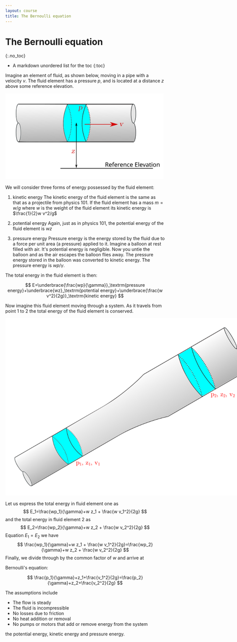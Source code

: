 ```yaml
---
layout: course
title: The Bernoulli equation
---
```


# The Bernoulli equation
{:.no_toc}

* A markdown unordered list for the toc
{:toc}

Imagine an element of fluid, as shown below, moving in a pipe with a velocity $v$.  The fluid element has a pressure $p$, and is located at a distance $z$ above some reference elevation.

<div class="photo" style="width: 500px;  text-align:center">
<img src="img\bernoulli1.svg">
</div>

We will consider three forms of energy possessed by the fluid element:

1. kinetic energy
  The kinetic energy of the fluid element is the same as that as a projectile from physics 101. If the fluid element has a mass $m=w/g$ where $w$ is the weight of the fluid element its kinetic energy is $\frac{1}{2}w v^2/g$

2. potential energy
  Again, just as in physics 101, the potential energy of the fluid element is $wz$

3.  pressure energy
  Pressure energy is the energy stored by the fluid due to a force per unit area (a pressure) applied to it. Imagine a balloon at rest filled with air.  It's potential energy is negligible.  Now you untie the balloon and as the air escapes the balloon flies away.  The pressure energy stored in the balloon was converted to kinetic energy.  The pressure energy is $wp/\gamma$.

The total energy in the fluid element is then:

$$
E=\underbrace{\frac{wp}{\gamma}}_\textrm{pressure energy}+\underbrace{wz}_\textrm{potential energy}+\underbrace{\frac{w v^2}{2g}}_\textrm{kinetic energy}
$$


Now imagine this fluid element moving through a system.  As it travels from point 1 to 2 the total energy of the fluid element is conserved.

<div class="photo" style="width: 800px;  text-align:center">
<img src="img\bernoulli2.svg">
</div>

Let us express the total energy in fluid element one as
$$
E_1=\frac{wp_1}{\gamma}+w z_1 + \frac{w v_1^2}{2g}
$$
and the total energy in fluid element 2 as
$$
E_2=\frac{wp_2}{\gamma}+w z_2 + \frac{w v_2^2}{2g}
$$
Equation $E_1=E_2$ we have
$$
\frac{wp_1}{\gamma}+w z_1 + \frac{w v_1^2}{2g}=\frac{wp_2}{\gamma}+w z_2 + \frac{w v_2^2}{2g}
$$
Finally, we divide through by the common factor of $w$ and arrive at

<div class="callout">
Bernoulli's equation:

$$
\frac{p_1}{\gamma}+z_1+\frac{v_1^2}{2g}=\frac{p_2}{\gamma}+z_2+\frac{v_2^2}{2g}
$$
</div>

The assumptions include

+ The flow is steady
+ The fluid is incompressible
+ No losses due to friction
+ No heat addition or removal
+ No pumps or motors that add or remove energy from the system  

the potential energy, kinetic energy and pressure energy.
